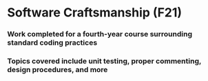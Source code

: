 # Software Craftsmanship (F21)
### Work completed for a fourth-year course surrounding standard coding practices 
### Topics covered include unit testing, proper commenting, design procedures, and more
